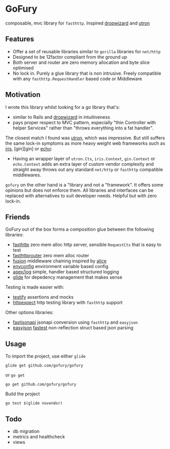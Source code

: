 # GoFury

composable, mvc library for `fasthttp`. Inspired [dropwizard] and [utron]

## Features

- Offer a set of reusable libraries similar to `gorilla` libraries for `net/http`
- Designed to be 12factor compliant from the ground up
- Both server and router are zero memory allocation and byte slice optimised 
- No lock in. Purely a glue library that is non intrusive. Freely compatible with any `fasthttp.RequestHandler` based code or Middleware

## Motivation
I wrote this library whilst looking for a go library that's:

- similar to Rails and [dropwizard][dropwizard] in intuitiveness
- pays proper respect to MVC pattern, especially "thin Controller with helper Services" rather than "throws everything into a fat handler".

The closest match I found was [utron][utron], which was impressive. But still suffers the same lock-in symptoms as more heavy weight web frameworks such as [iris][iris], [gin][gin] or [echo][echo]:

- Having an wrapper layer of `utron.Ctx`, `iris.Context`, `gin.Context` or `echo.Context` adds an extra layer of custom vendor complexity and straight away throws out any standard `net/http` or `fasthttp` compatible middlewares.

`gofury` on the other hand is a "library and not a "framework". It offers some opinions but does not enforce them. All libraries and interfaces can be replaced with alternatives to suit developer needs. Helpful but with zero lock-in.

## Friends
GoFury out of the box forms a composition glue between the following libraries:

- [fasthttp][fasthttp] zero mem alloc http server, sensible `RequestCtx` that is easy to test
- [fasthttprouter][fasthttprouter] zero mem alloc router
- [fusion][fusion] middleware chaining inspired by [alice][alice]
- [envconfig][envconfig] environment variable based config
- [apex/log][log] simple, handler based structured logging
- [glide][glide] for depedency management that makes sense

Testing is made easier with:

- [testify][testify] assertions and mocks
- [httpexpect][httpexpect] http testing library with `fasthttp` support

Other options libraries:

- [fastjsonapi][fastjsonapi] jsonapi conversion using `fasthttp` and `easyjson`
- [easyjson][easyjson] [fastest][jsonbenchmark] non-reflection struct based json parsing

## Usage
To import the project, use either `glide` 

    glide get github.com/gofury/gofury
    
or `go get`

    go get github.com/gofury/gofury

Build the project

    go test $(glide novendor)

## Todo

- db migration
- metrics and healthcheck
- views

[dropwizard]:   https://github.com/dropwizard/dropwizard
[utron]:        https://github.com/gernest/utron
[iris]:         https://github.com/kataras/iris
[echo]:         https://github.com/labstack/echo

[fasthttp]:     https://github.com/valyala/fasthttp
[fasthttprouter]: https://github.com/buaazp/fasthttprouter
[fusion]:       https://github.com/gofury/fusion
[fastjsonapi]:  https://github.com/gofury/fastjsonapi
[envconfig]:    https://github.com/kelseyhightower/envconfig
[easyjson]:     https://github.com/mailru/easyjson
[log]:          https://github.com/apex/log     
[glide]:        https://github.com/Masterminds/glide
[alice]:        https://github.com/justinas/alice

[testify]:      https://github.com/stretchr/testify/assert
[httpexpect]:   https://github.com/gavv/httpexpect
[jsonbenchmark]:https://github.com/buger/jsonparser
